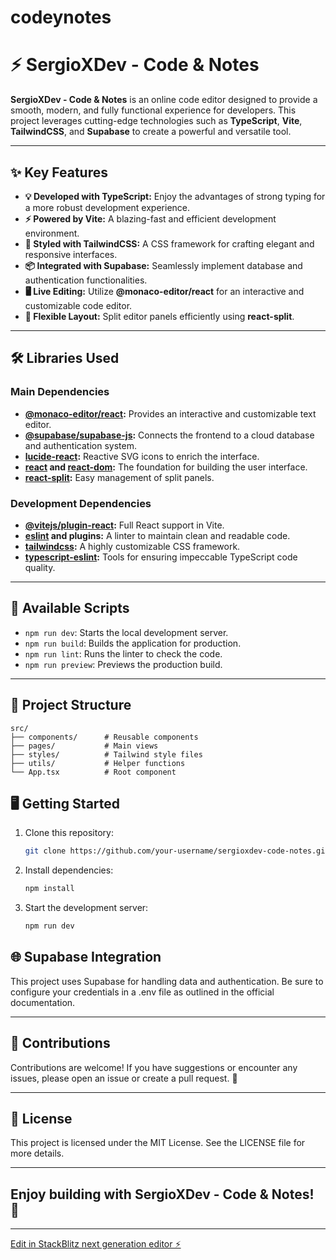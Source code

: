 # codeynotes

# ⚡ SergioXDev - Code & Notes
  
**SergioXDev - Code & Notes** is an online code editor designed to provide a smooth, modern, and fully functional experience for developers. This project leverages cutting-edge technologies such as **TypeScript**, **Vite**, **TailwindCSS**, and **Supabase** to create a powerful and versatile tool.

---

## ✨ Key Features

- **💡 Developed with TypeScript:** Enjoy the advantages of strong typing for a more robust development experience.
- **⚡ Powered by Vite:** A blazing-fast and efficient development environment.
- **🎨 Styled with TailwindCSS:** A CSS framework for crafting elegant and responsive interfaces.
- **📦 Integrated with Supabase:** Seamlessly implement database and authentication functionalities.
- **🖥️ Live Editing:** Utilize **@monaco-editor/react** for an interactive and customizable code editor.
- **📐 Flexible Layout:** Split editor panels efficiently using **react-split**.

---

## 🛠️ Libraries Used

### **Main Dependencies**
- **[@monaco-editor/react](https://github.com/suren-atoyan/monaco-react):** Provides an interactive and customizable text editor.
- **[@supabase/supabase-js](https://github.com/supabase/supabase-js):** Connects the frontend to a cloud database and authentication system.
- **[lucide-react](https://github.com/lucide-icons/lucide):** Reactive SVG icons to enrich the interface.
- **[react](https://reactjs.org/) and [react-dom](https://reactjs.org/):** The foundation for building the user interface.
- **[react-split](https://github.com/nathancahill/split):** Easy management of split panels.

### **Development Dependencies**
- **[@vitejs/plugin-react](https://vitejs.dev/):** Full React support in Vite.
- **[eslint](https://eslint.org/) and plugins:** A linter to maintain clean and readable code.
- **[tailwindcss](https://tailwindcss.com/):** A highly customizable CSS framework.
- **[typescript-eslint](https://typescript-eslint.io/):** Tools for ensuring impeccable TypeScript code quality.

---

## 🚀 Available Scripts

- `npm run dev`: Starts the local development server.
- `npm run build`: Builds the application for production.
- `npm run lint`: Runs the linter to check the code.
- `npm run preview`: Previews the production build.

---

## 📂 Project Structure

```plaintext
src/
├── components/      # Reusable components
├── pages/           # Main views
├── styles/          # Tailwind style files
├── utils/           # Helper functions
└── App.tsx          # Root component
```

## 🖥️ Getting Started

1. Clone this repository:
   ```bash
   git clone https://github.com/your-username/sergioxdev-code-notes.git
   ```

2. Install dependencies:
   ```bash
   npm install
   ```

3. Start the development server:
   ```bash
   npm run dev
   ```

## 🌐 Supabase Integration
This project uses Supabase for handling data and authentication. Be sure to configure your credentials in a .env file as outlined in the official documentation.

---

## 🌟 Contributions
Contributions are welcome! If you have suggestions or encounter any issues, please open an issue or create a pull request. 🙌

---

## 📝 License
This project is licensed under the MIT License. See the LICENSE file for more details.

---

## Enjoy building with SergioXDev - Code & Notes! 🚀

---
[Edit in StackBlitz next generation editor ⚡️](https://stackblitz.com/~/github.com/sergioxdev1/codeynotes)
